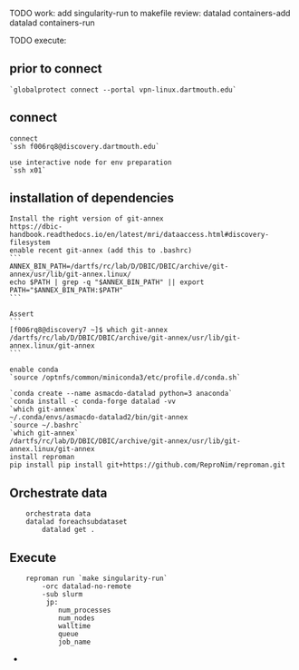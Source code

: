 TODO work:
   add singularity-run to makefile 
   review:
        datalad containers-add 
        datalad containers-run 

TODO execute:
## prior to connect

    `globalprotect connect --portal vpn-linux.dartmouth.edu`

## connect
    
    connect 
    `ssh f006rq8@discovery.dartmouth.edu`

    use interactive node for env preparation
    `ssh x01`

## installation of dependencies

    Install the right version of git-annex  
    https://dbic-handbook.readthedocs.io/en/latest/mri/dataaccess.html#discovery-filesystem
    enable recent git-annex (add this to .bashrc)
    ```
    ANNEX_BIN_PATH=/dartfs/rc/lab/D/DBIC/DBIC/archive/git-annex/usr/lib/git-annex.linux/
    echo $PATH | grep -q "$ANNEX_BIN_PATH" || export PATH="$ANNEX_BIN_PATH:$PATH"
    ```

    Assert
    ```
    [f006rq8@discovery7 ~]$ which git-annex
    /dartfs/rc/lab/D/DBIC/DBIC/archive/git-annex/usr/lib/git-annex.linux/git-annex
    ```
    
    enable conda
    `source /optnfs/common/miniconda3/etc/profile.d/conda.sh`
    
    `conda create --name asmacdo-datalad python=3 anaconda`
    `conda install -c conda-forge datalad -vv
    `which git-annex`
    ~/.conda/envs/asmacdo-datalad2/bin/git-annex
    `source ~/.bashrc`
    `which git-annex`
    /dartfs/rc/lab/D/DBIC/DBIC/archive/git-annex/usr/lib/git-annex.linux/git-annex
    install reproman
    pip install pip install git+https://github.com/ReproNim/reproman.git

## Orchestrate data

        orchestrata data
        datalad foreachsubdataset
            datalad get .

## Execute

        reproman run `make singularity-run`
            -orc datalad-no-remote
            -sub slurm
             jp:
                num_processes
                num_nodes
                walltime
                queue
                job_name
    



 - 




